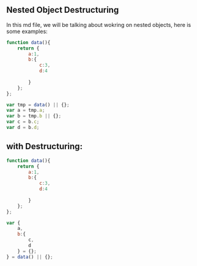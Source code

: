 ## Nested Object Destructuring
In this md file, we will be talking about wokring on nested objects, here is some examples:

```js
function data(){
    return {
        a:1, 
        b:{
            c:3, 
            d:4
        
        }
    };
};

var tmp = data() || {};
var a = tmp.a;
var b = tmp.b || {};
var c = b.c;
var d = b.d;

```

## with Destructuring:

```js
function data(){
    return {
        a:1, 
        b:{
            c:3, 
            d:4
        
        }
    };
};

var {
    a,
    b:{
        c,
        d
    } = {};
} = data() || {};
```
